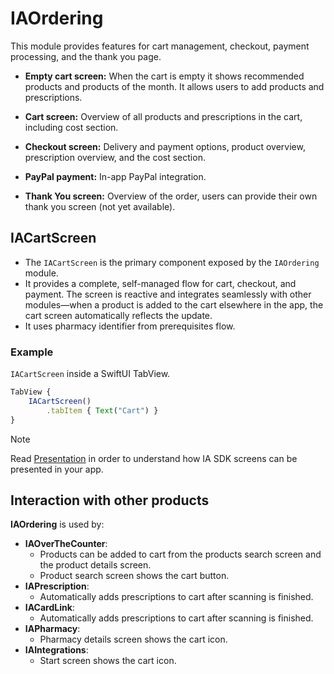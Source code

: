 # IAOrdering

This module provides features for cart management, checkout, payment processing, and the thank you page.

* **Empty cart screen:** When the cart is empty it shows recommended products and products of the month. It allows users to add products and prescriptions.
    
* **Cart screen:** Overview of all products and prescriptions in the cart, including cost section.
    
* **Checkout screen:** Delivery and payment options, product overview, prescription overview, and the cost section.
    
* **PayPal payment:** In-app PayPal integration.
    
* **Thank You screen:** Overview of the order, users can provide their own thank you screen (not yet available).
    

## IACartScreen

* The `IACartScreen` is the primary component exposed by the `IAOrdering` module. 
* It provides a complete, self-managed flow for cart, checkout, and payment. The screen is reactive and integrates seamlessly with other modules—when a product is added to the cart elsewhere in the app, the cart screen automatically reflects the update.
* It uses pharmacy identifier from prerequisites flow.
  

### Example

`IACartScreen` inside a SwiftUI TabView.

```javascript
TabView {   
    IACartScreen()
        .tabItem { Text("Cart") }
}

```

> [!NOTE]
> Read [Presentation](./Presentation.md) in order to understand how IA SDK screens can be presented in your app.  

## Interaction with other products

**IAOrdering** is used by:
* **IAOverTheCounter**: 
  * Products can be added to cart from the products search screen and the product details screen. 
  * Product search screen shows the cart button.
* **IAPrescription**: 
  * Automatically adds prescriptions to cart after scanning is finished.
* **IACardLink**: 
  * Automatically adds prescriptions to cart after scanning is finished.
* **IAPharmacy**: 
  * Pharmacy details screen shows the cart icon.
* **IAIntegrations**:
  * Start screen shows the cart icon.

  
